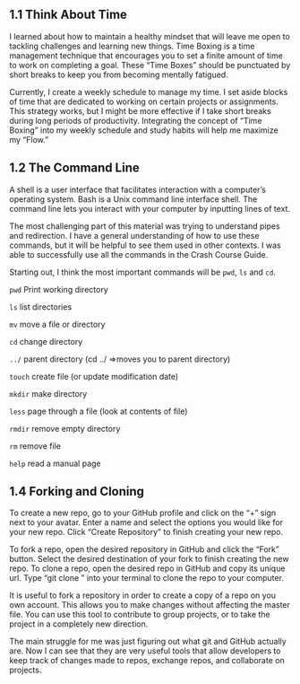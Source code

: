 ## 1.1 Think About Time
I learned about how to maintain a healthy mindset that will leave me open to tackling challenges and learning new things. Time Boxing is a time management technique that encourages you to set a finite amount of time to work on completing a goal. These “Time Boxes” should be punctuated by short breaks to keep you from becoming mentally fatigued.

Currently, I create a weekly schedule to manage my time. I set aside blocks of time that are dedicated to working on certain projects or assignments. This strategy works, but I might be more effective if I take short breaks during long periods of productivity. Integrating the concept of “Time Boxing” into my weekly schedule and study habits will help me maximize my “Flow.”


## 1.2 The Command Line
A shell is a user interface that facilitates interaction with a computer’s operating system. Bash is a Unix command line interface shell. The command line lets you interact with your computer by inputting lines of text.

The most challenging part of this material was trying to understand pipes and redirection. I have a general understanding of how to use these commands, but it will be helpful to see them used in other contexts. I was able to successfully use all the commands in the Crash Course Guide.

Starting out, I think the most important commands will be `pwd`, `ls` and `cd`.

`pwd`
Print working directory

`ls`
list directories

`mv`
move a file or directory

`cd`
change directory

`../`
parent directory (cd ../ =>moves you to parent directory)

`touch`
create file (or update modification date)

`mkdir`
make directory

`less`
page through a file (look at contents of file)

`rmdir`
remove empty directory

`rm`
remove file

`help`
read a manual page


## 1.4 Forking and Cloning
To create a new repo, go to your GitHub profile and click on the “+” sign next to your avatar. Enter a name and select the options you would like for your new repo. Click “Create Repository” to finish creating your new repo.

To fork a repo, open the desired repository in GitHub and click the “Fork” button. Select the desired destination of your fork to finish creating the new repo. To clone a repo, open the desired repo in GitHub and copy its unique url. Type “git clone <url>” into your terminal to clone the repo to your computer.

It is useful to fork a repository in order to create a copy of a repo on you own account. This allows you to make changes without affecting the master file. You can use this tool to contribute to group projects, or to take the project in a completely new direction.

The main struggle for me was just figuring out what git and GitHub actually are. Now I can see that they are very useful tools that allow developers to keep track of changes made to repos, exchange repos, and collaborate on projects.
